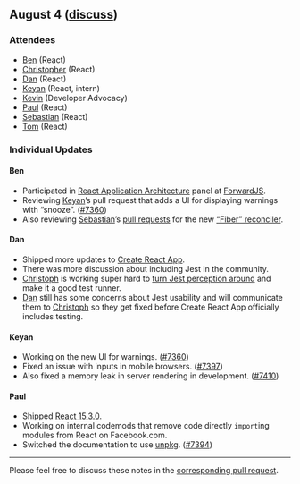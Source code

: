 ## August 4 ([discuss](https://github.com/reactjs/core-notes/pull/26))

### Attendees

* [Ben](https://twitter.com/soprano) (React)
* [Christopher](https://twitter.com/vjeux) (React)
* [Dan](https://twitter.com/dan_abramov) (React)
* [Keyan](https://twitter.com/keyanzhang) (React, intern)
* [Kevin](https://twitter.com/lacker) (Developer Advocacy)
* [Paul](https://twitter.com/zpao) (React)
* [Sebastian](https://twitter.com/sebmarkbage) (React)
* [Tom](https://twitter.com/tomocchino) (React)

### Individual Updates

#### Ben

* Participated in [React Application Architecture](https://twitter.com/soprano/status/759177157755019264) panel at [ForwardJS](https://forwardjs.com).
* Reviewing [Keyan](https://twitter.com/keyanzhang)’s pull request that adds a UI for displaying warnings with “snooze”. ([#7360](https://github.com/facebook/react/pull/7360))
* Also reviewing [Sebastian](https://twitter.com/sebmarkbage)’s [pull requests](https://github.com/facebook/react/pulls?q=is%3Apr+author%3Asebmarkbage+fiber+is%3Aclosed) for the new [“Fiber” reconciler](https://github.com/reactjs/core-notes/blob/master/2016-06/june-23.md#update-on-fiber).

#### Dan

* Shipped more updates to [Create React App](https://github.com/facebookincubator/create-react-app).
* There was more discussion about including Jest in the community.
* [Christoph](https://twitter.com/cpojer) is working super hard to [turn Jest perception around](https://github.com/facebookincubator/create-react-app/pull/250#issuecomment-237098619) and make it a good test runner.
* [Dan](https://twitter.com/dan_abramov) still has some concerns about Jest usability and will communicate them to [Christoph](https://twitter.com/cpojer) so they get fixed before Create React App officially includes testing.

#### Keyan

* Working on the new UI for warnings. ([#7360](https://github.com/facebook/react/pull/7360))
* Fixed an issue with inputs in mobile browsers. ([#7397](https://github.com/facebook/react/pull/7397))
* Also fixed a memory leak in server rendering in development. ([#7410](https://github.com/facebook/react/pull/7410))

#### Paul

* Shipped [React 15.3.0](https://github.com/facebook/react/releases/tag/v15.3.0).
* Working on internal codemods that remove code directly `import`ing modules from React on Facebook.com.
* Switched the documentation to use [unpkg](https://unpkg.com/#/). ([#7394](https://github.com/facebook/react/pull/7394))

------------

Please feel free to discuss these notes in the [corresponding pull request](https://github.com/reactjs/core-notes/pull/26).
